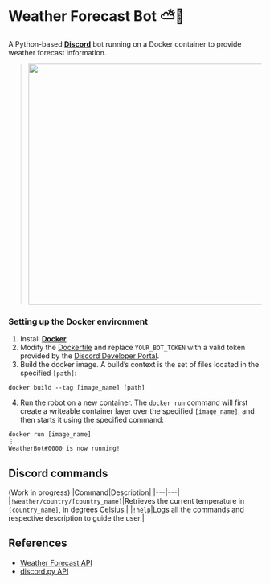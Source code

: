 # Weather Forecast Bot ⛅🤖
A Python-based [**Discord**](https://discord.com/) bot running on a Docker container to provide weather forecast information.

> <img src="https://user-images.githubusercontent.com/47757441/213523762-dee27ec8-d0c8-42cb-baef-0176e33f02f9.png" width="480">

### Setting up the Docker environment
1. Install [**Docker**](https://www.docker.com/products/docker-desktop/).
2. Modify the [Dockerfile](https://github.com/Pexers/docker-weather-forecast-bot/blob/main/Dockerfile) and replace `YOUR_BOT_TOKEN` with a valid token provided by the [Discord Developer Portal](https://discord.com/developers/docs/intro).
3. Build the docker image. A build’s context is the set of files located in the specified `[path]`:
```
docker build --tag [image_name] [path]
```
4. Run the robot on a new container. The `docker run` command will first create a writeable container layer over the specified `[image_name]`, and then starts it using the specified command:
```
docker run [image_name]
⋮
WeatherBot#0000 is now running!
```

## Discord commands
(Work in progress)
|Command|Description|
|---|---|
|`!weather/country/[country_name]`|Retrieves the current temperature in `[country_name]`, in degrees Celsius.|
|`!help`|Logs all the commands and respective description to guide the user.|

## References
- [Weather Forecast API](https://open-meteo.com/en/docs#api-documentation)
- [discord.py API](https://discordpy.readthedocs.io/en/stable/api.html)
